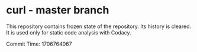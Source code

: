 # curl - master branch

This repository contains frozen state of the repository.
Its history is cleared. It is used only for static code
analysis with Codacy.

Commit Time: 1706764067